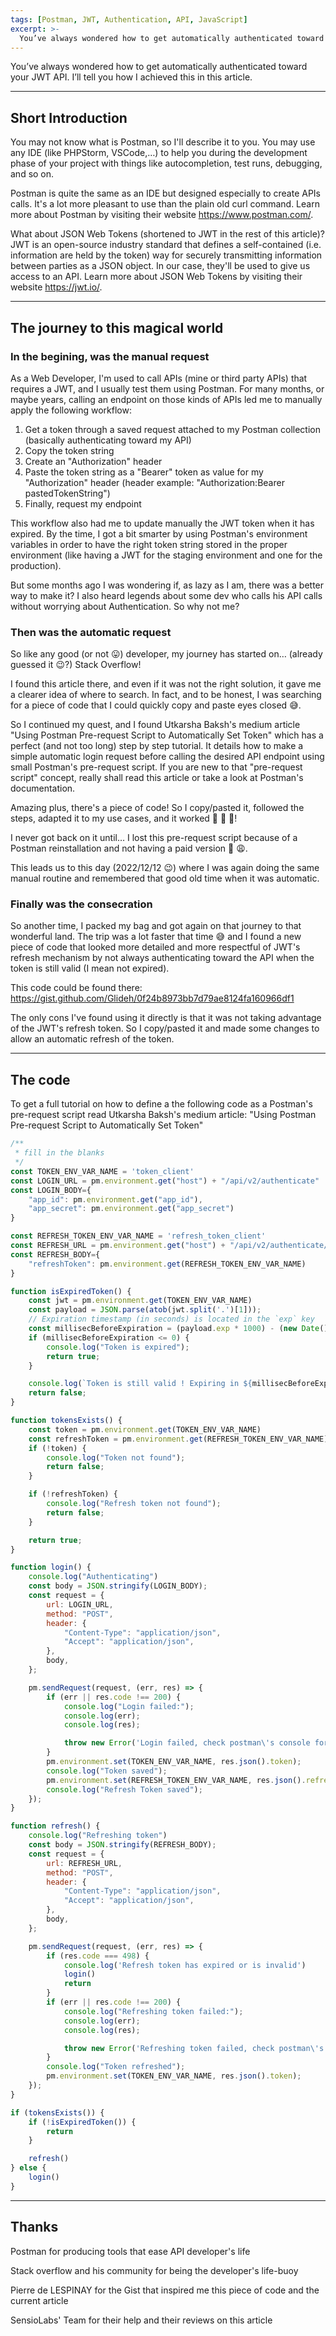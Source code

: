 ```yaml
---
tags: [Postman, JWT, Authentication, API, JavaScript]
excerpt: >-
  You’ve always wondered how to get automatically authenticated toward your JWT API. I’ll tell you how I achieved this in this article.
---
```

You’ve always wondered how to get automatically authenticated toward your JWT API. I’ll tell you how I achieved this in this article.

---

## Short Introduction

You may not know what is Postman, so I'll describe it to you.
You may use any IDE (like PHPStorm, VSCode,…) to help you during the development phase of your project with things like autocompletion, test runs, debugging, and so on.

Postman is quite the same as an IDE but designed especially to create APIs calls. It's a lot more pleasant to use than the plain old curl command. Learn more about Postman by visiting their website https://www.postman.com/.

What about JSON Web Tokens (shortened to JWT in the rest of this article)? JWT is an open-source industry standard that defines a self-contained (i.e. information are held by the token) way for securely transmitting information between parties as a JSON object.
In our case, they'll be used to give us access to an API. Learn more about JSON Web Tokens by visiting their website https://jwt.io/.

---

## The journey to this magical world

### In the begining, was the manual request
As a Web Developer, I'm used to call APIs (mine or third party APIs) that requires a JWT, and I usually test them using Postman.
For many months, or maybe years, calling an endpoint on those kinds of APIs led me to manually apply the following workflow:

1. Get a token through a saved request attached to my Postman collection (basically authenticating toward my API)
2. Copy the token string
3. Create an "Authorization" header
4. Paste the token string as a "Bearer" token as value for my "Authorization" header (header example: "Authorization:Bearer pastedTokenString")
5. Finally, request my endpoint

This workflow also had me to update manually the JWT token when it has expired. By the time, I got a bit smarter by using Postman's environment variables in order to have the right token string stored in the proper environment (like having a JWT for the staging environment and one for the production).

But some months ago I was wondering if, as lazy as I am, there was a better way to make it? I also heard legends about some dev who calls his API calls without worrying about Authentication. So why not me?

### Then was the automatic request

So like any good (or not 😛) developer, my journey has started on… (already guessed it 😉?) Stack Overflow!

I found this article there, and even if it was not the right solution, it gave me a clearer idea of where to search. In fact, and to be honest, I was searching for a piece of code that I could quickly copy and paste eyes closed 😅.

So I continued my quest, and I found Utkarsha Baksh's medium article "Using Postman Pre-request Script to Automatically Set Token" which has a perfect (and not too long) step by step tutorial. It details how to make a simple automatic login request before calling the desired API endpoint using small Postman's pre-request script. If you are new to that "pre-request script" concept, really shall read this article or take a look at Postman's documentation.

Amazing plus, there's a piece of code! So I copy/pasted it, followed the steps, adapted it to my use cases, and it worked 🎊 🎉 🪩!

I never got back on it until… I lost this pre-request script because of a Postman reinstallation and not having a paid version 🫣 😩.

This leads us to this day (2022/12/12 😉) where I was again doing the same manual routine and remembered that good old time when it was automatic.

### Finally was the consecration

So another time, I packed my bag and got again on that journey to that wonderful land. The trip was a lot faster that time 😅 and I found a new piece of code that looked more detailed and more respectful of JWT's refresh mechanism by not always authenticating toward the API when the token is still valid (I mean not expired).

This code could be found there: https://gist.github.com/Glideh/0f24b8973bb7d79ae8124fa160966df1

The only cons I've found using it directly is that it was not taking advantage of the JWT's refresh token. So I copy/pasted it and made some changes to allow an automatic refresh of the token.

---

## The code
To get a full tutorial on how to define a the following code as a Postman's pre-request script read Utkarsha Baksh's medium article: "Using Postman Pre-request Script to Automatically Set Token"

```javascript
/**
 * fill in the blanks
 */
const TOKEN_ENV_VAR_NAME = 'token_client'
const LOGIN_URL = pm.environment.get("host") + "/api/v2/authenticate"
const LOGIN_BODY={
    "app_id": pm.environment.get("app_id"),
    "app_secret": pm.environment.get("app_secret")
}

const REFRESH_TOKEN_ENV_VAR_NAME = 'refresh_token_client'
const REFRESH_URL = pm.environment.get("host") + "/api/v2/authenticate/refresh"
const REFRESH_BODY={
    "refreshToken": pm.environment.get(REFRESH_TOKEN_ENV_VAR_NAME)
}

function isExpiredToken() {
    const jwt = pm.environment.get(TOKEN_ENV_VAR_NAME)
    const payload = JSON.parse(atob(jwt.split('.')[1]));
    // Expiration timestamp (in seconds) is located in the `exp` key
    const millisecBeforeExpiration = (payload.exp * 1000) - (new Date()).getTime();
    if (millisecBeforeExpiration <= 0) {
        console.log("Token is expired");
        return true;
    }

    console.log(`Token is still valid ! Expiring in ${millisecBeforeExpiration / 1000} seconds`);
    return false;
}

function tokensExists() {
    const token = pm.environment.get(TOKEN_ENV_VAR_NAME)
    const refreshToken = pm.environment.get(REFRESH_TOKEN_ENV_VAR_NAME)
    if (!token) {
        console.log("Token not found");
        return false;
    }

    if (!refreshToken) {
        console.log("Refresh token not found");
        return false;
    }

    return true;
}

function login() {
    console.log("Authenticating")
    const body = JSON.stringify(LOGIN_BODY);
    const request = {
        url: LOGIN_URL,
        method: "POST",
        header: {
            "Content-Type": "application/json",
            "Accept": "application/json",
        },
        body,
    };

    pm.sendRequest(request, (err, res) => {
        if (err || res.code !== 200) {
            console.log("Login failed:");
            console.log(err);
            console.log(res);

            throw new Error('Login failed, check postman\'s console for details')
        }
        pm.environment.set(TOKEN_ENV_VAR_NAME, res.json().token);
        console.log("Token saved");
        pm.environment.set(REFRESH_TOKEN_ENV_VAR_NAME, res.json().refreshToken);
        console.log("Refresh Token saved");
    });
}

function refresh() {
    console.log("Refreshing token")
    const body = JSON.stringify(REFRESH_BODY);
    const request = {
        url: REFRESH_URL,
        method: "POST",
        header: {
            "Content-Type": "application/json",
            "Accept": "application/json",
        },
        body,
    };

    pm.sendRequest(request, (err, res) => {
        if (res.code === 498) {
            console.log('Refresh token has expired or is invalid')
            login()
            return
        }
        if (err || res.code !== 200) {
            console.log("Refreshing token failed:");
            console.log(err);
            console.log(res);

            throw new Error('Refreshing token failed, check postman\'s console for details')
        }
        console.log("Token refreshed");
        pm.environment.set(TOKEN_ENV_VAR_NAME, res.json().token);
    });
}

if (tokensExists()) {
    if (!isExpiredToken()) {
        return
    }

    refresh()
} else {
    login()
}
```

---

## Thanks

Postman for producing tools that ease API developer's life

Stack overflow and his community for being the developer's life-buoy

Pierre de LESPINAY for the Gist that inspired me this piece of code and the current article

SensioLabs' Team for their help and their reviews on this article
